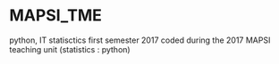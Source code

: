 # MAPSI_TME
python, IT statisctics first semester 2017
coded during the 2017 MAPSI teaching unit (statistics : python)
